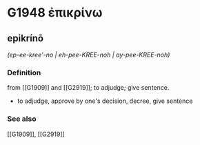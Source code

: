 # G1948 ἐπικρίνω

## epikrínō

_(ep-ee-kree'-no | eh-pee-KREE-noh | ay-pee-KREE-noh)_

### Definition

from [[G1909]] and [[G2919]]; to adjudge; give sentence.

- to adjudge, approve by one's decision, decree, give sentence

### See also

[[G1909]], [[G2919]]

